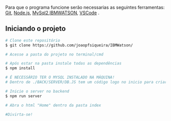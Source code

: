 Para que o programa funcione serão necessarias as seguintes ferramentas:
[Git](https://git-scm.com), [Node.js](https://nodejs.org/en/), [MySql2](https://github.com/sidorares/node-mysql2),[IBMWATSON](https://github.com/watson-developer-cloud/node-sdk), [VSCode](https://code.visualstudio.com/) .

## Iniciando o projeto
```bash
# Clone este repositório
$ git clone https://github.com/joaopfsiqueira/IBMWatson/

# Acesse a pasta do projeto no terminal/cmd

# Após estar na pasta instale todas as dependências 
$ npm install

# É NECESSÁRIO TER O MYSQL INSTALADO NA MÁQUINA!
# Dentro de ./BACK/SERVER/DB.JS tem um código logo no inicio para criar o banco de dados e as tabelas ao executar o código abaixo.

# Inicie o server no backend
$ npm run server

# Abra o html "Home" dentro da pasta index

#Divirta-se!

```

